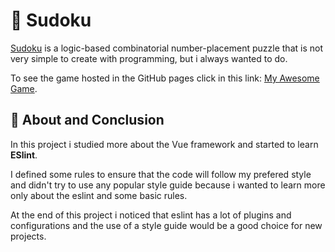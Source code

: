 # :1234: Sudoku

[Sudoku](https://en.wikipedia.org/wiki/Sudoku) is a logic-based combinatorial number-placement puzzle that is not very simple to create with programming, but i always wanted to do.

To see the game hosted in the GitHub pages click in this link: [My Awesome Game](https://luanedcosta.github.io/sudoku/).

## :page_with_curl: About and Conclusion

In this project i studied more about the Vue framework and started to learn **ESlint**.

I defined some rules to ensure that the code will follow my prefered style and didn't try to use any popular style guide because i wanted to learn more only about the eslint and some basic rules.

At the end of this project i noticed that eslint has a lot of plugins and configurations and the use of a style guide would be a good choice for new projects.